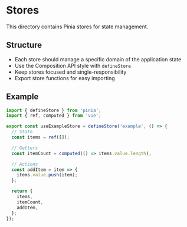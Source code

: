 # Stores

This directory contains Pinia stores for state management.

## Structure

- Each store should manage a specific domain of the application state
- Use the Composition API style with `defineStore`
- Keep stores focused and single-responsibility
- Export store functions for easy importing

## Example

```typescript
import { defineStore } from 'pinia';
import { ref, computed } from 'vue';

export const useExampleStore = defineStore('example', () => {
  // State
  const items = ref([]);

  // Getters
  const itemCount = computed(() => items.value.length);

  // Actions
  const addItem = item => {
    items.value.push(item);
  };

  return {
    items,
    itemCount,
    addItem,
  };
});
```

